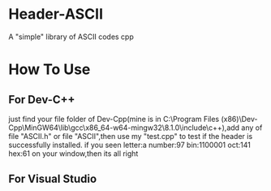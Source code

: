# Header-ASCII
A "simple" library of ASCII codes  cpp

  # How To Use

  ## For Dev-C++
  just find your file folder of Dev-Cpp(mine is in C:\Program Files (x86)\Dev-Cpp\MinGW64\lib\gcc\x86_64-w64-mingw32\8.1.0\include\c++),add any of file "ASCII.h" or file "ASCII",then use my "test.cpp" to test if the header is successfully installed.
  if you seen
    letter:a number:97 bin:1100001 oct:141 hex:61
  on your window,then its all right
    

  ## For Visual Studio
